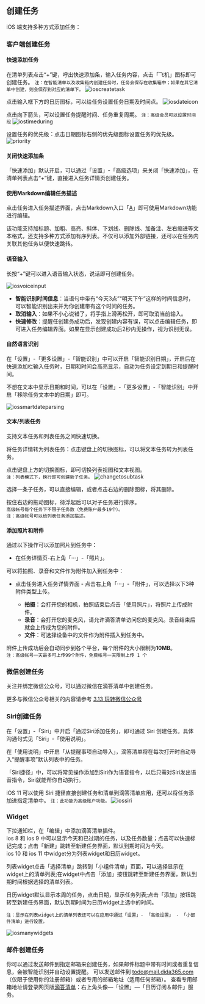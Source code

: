 ## 创建任务

iOS 端支持多种方式添加任务：


### 客户端创建任务

#### 快速添加任务

在清单列表点击“+”键，呼出快速添加条，输入任务内容，点击「飞机」图标即可创建任务。
`注：在智能清单以及收集箱内创建任务时，任务会保存在收集箱中；如果在其它清单中创建，则会保存到对应的清单下。`
![ioscreatetask](../images/ios/addtask/quickadd.png)

点击输入框下方的日历图标，可以给任务设置任务日期及时间点。
![iosdateicon](../images/ios/addtask/dateicon.png)<br>

点击向下箭头，可以设置任务提醒时间、任务重复周期。
`注：高级会员可以设置时间段`
![iostimeduring](../images/ios/addtask/during.png)

设置任务的优先级：点击日期图标右侧的优先级图标设置任务的优先级。
![priority](../images/ios/addtask/priority.png)

#### 关闭快速添加条

「快速添加」默认开启，可以通过「设置」-「高级选项」来关闭「快速添加」，在清单列表点击“+”键，直接进入任务详情页创建任务。

#### 使用Markdown编辑任务描述

点击任务进入任务描述界面，点击Markdown入口「<u>A</u>」即可使用Markdown功能进行编辑。

该功能支持加标题、加粗、高亮、斜体、下划线、删除线、加备注、左右缩进等文本格式，还支持多种方式添加有序列表。不仅可以添加外部链接，还可以在任务内关联其他任务以便快速跳转。

#### 语音输入

长按“+”键可以进入语音输入状态，说话即可创建任务。

![iosvoiceinput](../images/ios/addtask/voiceinput.jpg)

* **智能识别时间信息**：当语句中带有“今天3点”“明天下午”这样的时间信息时，可以智能识别出来并为你创建带有这个时间的任务。
* **取消输入**：如果不小心说错了，将手指上滑再松开，即可取消当前输入。
* **快速修改**：提醒任创建务成功后，发现创建内容有误，可以点击编辑任务，即可进入任务编辑界面。如果在显示创建成功后2秒内无操作，视为识别无误。

#### 自然语言识别

在「设置」-「更多设置」-「智能识别」中可以开启「智能识别日期」，开启后在快速添加栏输入任务时，日期和时间会高亮显示，自动为任务设定到期日和提醒时间。

不想在文本中显示日期和时间，可以在「设置」-「更多设置」-「智能识别」中开启「移除任务文本中的日期」即可。

![iossmartdateparsing](../images/ios/addtask/parsing.jpg)

#### 文本/列表任务

支持文本任务和列表任务之间快速切换。

将任务详情转为列表任务：点击键盘上的切换图标，可以将文本任务转为列表任务。

点击键盘上方的切换图标，即可切换列表视图和文本视图。 <br >`注：列表模式下，换行即可创建新子任务。`
![changetosubtask](../images/ios/addtask/changetosubtask.png)

选择一条子任务，可以直接编辑，或者点击右边的删除图标，将其删除。

按住右边的拖动图标，待浮起后可以对子任务进行排序。 <br >`高级帐号每个任务下不限子任务数（免费账户最多19个）。` <br>`注：高级帐号可以给列表任务添加描述。`

#### 添加照片和附件

通过以下操作可以添加照片到任务中：
* 在任务详情页-右上角「···」-「照片」。

可以将拍照、录音和文件作为附件加入到任务中：

* 点击任务进入任务详情界面 - 点击右上角「···」-「附件」，可以选择以下3种附件类型上传。

 
  * **拍摄**：会打开您的相机，拍照结束后点击「使用照片」，将照片上传成附件。
  * **录音**：会打开您的麦克风，请允许滴答清单访问您的麦克风。录音结束后就会上传成为您的附件。 
  * **文件**：可选择设备中的文件作为附件插入到任务中。

附件上传成功后会自动同步到各个平台，每个附件的大小限制为**10MB**。 <br >`注：高级帐号一天最多可上传99个附件，免费帐号一天限制上传 1 个`

### 微信创建任务

关注并绑定微信公众号，可以通过微信在滴答清单中创建任务。

更多与微信公众号相关的内容请参考 [3.13 玩转微信公众号](../wechat.md)

### Siri创建任务

在「设置」-「Siri」中开启「通过Siri添加任务」，即可通过 Siri 创建任务。具体沟通句式见「Siri」-「使用说明」。

在「使用说明」中开启「从提醒事项自动导入」，滴答清单将在每次打开时自动导入“提醒事项”默认列表中的任务。

「Siri捷径」中，可以将常见操作添加到Siri作为语音指令，以后只需对Siri发出语音指令，Siri就能帮你自动执行。

iOS 11 可以使用 Siri 捷径直接创建任务和清单到滴答清单应用，还可以将任务添加进指定清单中。
`注：此功能为高级账户功能。`
![iossiri](../images/ios/addtask/siri.png)

### Widget

下拉通知栏，在「编辑」中添加滴答清单插件。 <br >ios 8 和 ios 9 中可以显示今天和已过期的任务，以及任务数量；点击可以快速标记完成；点击「新建」跳转至新建任务界面，默认到期时间为今天。 <br>ios 10 和 ios 11 中widget分为列表widget和日历widget。

列表widget点击「选择清单」跳转到「小组件清单」页面，可以选择显示在widget上的清单列表;在widget中点击「添加」按钮跳转至新建任务界面，默认到期时间根据选择的清单列表。

日历widget默认显示本周的任务，点击日期，显示任务列表;点击「添加」按钮跳转至新建任务界面，默认到期时间为日历widget上选中的时间。

`注：显示在列表widget上的清单列表还可以在应用中通过「设置」- 「高级设置」 - 「小部件清单」进行设置。`

![iosmanywidgets](../images/ios/addtask/widget.jpg)

### 邮件创建任务

你可以通过发送邮件到指定邮箱来创建任务，如果邮件标题中带有时间或者重复信息，会被智能识别并自动设置提醒。
可以发送邮件到 todo@mail.dida365.com（仅限于使用你的注册邮箱）或者专用的邮箱地址（适用任何邮箱）。
查看专用邮箱地址请登录网页版[滴答清单](https://www.dida365.com/)：右上角头像—「设置」—「日历订阅＆邮件」服务。


